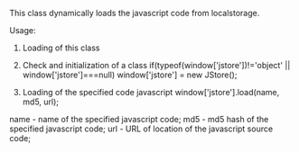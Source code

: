 This class dynamically loads the javascript code from localstorage.

Usage:
1. Loading of this class
<script type="application/javascript" src="JStore.class.js"></script>

2. Check and initialization of a class
if(typeof(window['jstore'])!='object' || window['jstore']===null)
     window['jstore'] = new JStore();
     
3. Loading of the specified code javascript
window['jstore'].load(name, md5, url);

name - name of the specified javascript code;
md5 - md5 hash of the specified javascript code;
url - URL of location of the javascript source code;
